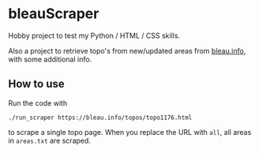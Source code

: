# bleauScraper

Hobby project to test my Python / HTML / CSS skills.

Also a project to retrieve topo's from new/updated areas from [bleau.info](http://www.bleau.info), with some additional info. 

## How to use

Run the code with
```
./run_scraper https://bleau.info/topos/topo1176.html
``` 
to scrape a single topo page. When you replace the URL with `all`, all areas in `areas.txt` are scraped.
